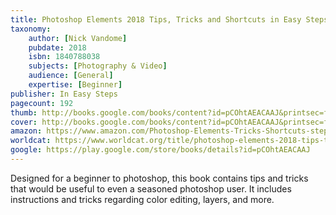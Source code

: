 ```yaml
---
title: Photoshop Elements 2018 Tips, Tricks and Shortcuts in Easy Steps
taxonomy:
	author: [Nick Vandome]
	pubdate: 2018
	isbn: 1840788038
	subjects: [Photography & Video]
	audience: [General]
	expertise: [Beginner]
publisher: In Easy Steps
pagecount: 192
thumb: http://books.google.com/books/content?id=pCOhtAEACAAJ&printsec=frontcover&img=1&zoom=1&imgtk=AFLRE71LGtKsXCxXVL_mft2a5FeOA2hYsuWbXpWneB0s2bw7S9q93pqqix0eyKPoV3GmOBXbQPezHq_6g6fwKUYpl8Va_oGYmh_Re8t0h2WKtArD6z-cj_72F2i_Ki6-sYEBD-q7Gt7w&source=gbs_api
cover: http://books.google.com/books/content?id=pCOhtAEACAAJ&printsec=frontcover&img=1&zoom=1&imgtk=AFLRE71LGtKsXCxXVL_mft2a5FeOA2hYsuWbXpWneB0s2bw7S9q93pqqix0eyKPoV3GmOBXbQPezHq_6g6fwKUYpl8Va_oGYmh_Re8t0h2WKtArD6z-cj_72F2i_Ki6-sYEBD-q7Gt7w&source=gbs_api
amazon: https://www.amazon.com/Photoshop-Elements-Tricks-Shortcuts-steps/dp/1840788038/ref=sr_1_1?keywords=Photoshop+Elements+2018+Tips%2C+Tricks+%26+Shortcuts+in+Easy+Steps&qid=1571082055&sr=8-1
worldcat: https://www.worldcat.org/title/photoshop-elements-2018-tips-tricks-shortcuts-for-windows-and-mac/oclc/1035516524&referer=brief_results
google: https://play.google.com/store/books/details?id=pCOhtAEACAAJ
---
```

Designed for a beginner to photoshop, this book contains tips and tricks that would be useful to even a seasoned photoshop user.  It includes instructions and tricks regarding color editing, layers, and more.